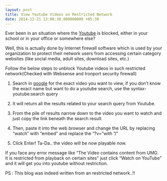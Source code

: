 ```yaml
---
layout: post
title: View Youtube Videos on Restricted Network
date: 2014-12-21 13:08:38.000000000 +05:30
---
```

Ever been in an situation where the [Youtube](youtube.com) is blocked, either in your school or in your office or somewhere else?

Well, this is actually done by Internet firewall software which is used by your organization to protect their network users from accessing certain category websites (like social media, adult sites, download sites, etc.)

Follow the below steps to unblock Youtube videos in such restricted network(Checked with Websense and Ironport security firewall)

1) Search in [google](google.com) for the exact video you want to view, if you don’t know the exact name but want to do a youtube search, use the syntax- youtube:search query

2) It will return all the results related to your search query from Youtube.

3) From the pile of results narrow down to the video you want to watch and just copy the link beneath the search result.

4) Then, paste it into the web browser and change the URL by replacing “watch” with “embed” and replace the “?v=”with ”/”

5) Click Enter! Ta-Da.. the video will be now playable now.

If you face any error message like “The Video contains content from UMG. It is restricted from playback on certain sites” just click “Watch on YouTube” and it will get you into youtube without restriction.

PS : This blog was indeed written from an restricted network..!!
